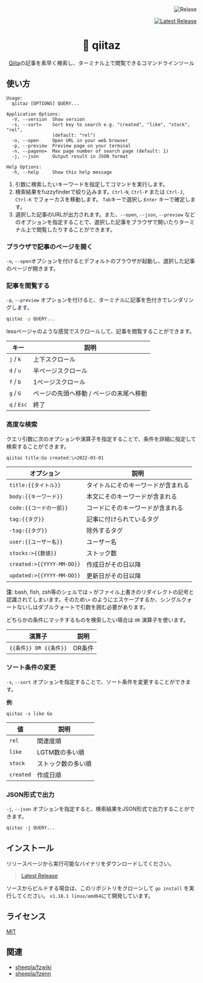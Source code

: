 <div align="right">

![Relase](https://github.com/sheepla/qiitaz/actions/workflows/release.yml/badge.svg)

<a href="https://github.com/sheepla/qiitaz/releases/latest">

![Latest Release](https://img.shields.io/github/v/release/sheepla/qiitaz?style=flat-square)

</a>

</div>

<div align="center">

# 📝 qiitaz

</div>

<div align="center">

[Qiita](https://qiita.com)の記事を素早く検索し、ターミナル上で閲覧できるコマンドラインツール

</div>

## 使い方

```
Usage:
  qiitaz [OPTIONS] QUERY...

Application Options:
  -V, --version  Show version
  -s, --sort=    Sort key to search e.g. "created", "like", "stock", "rel",
                 (default: "rel")
  -o, --open     Open URL in your web browser
  -p, --preview  Preview page on your terminal
  -n, --pageno=  Max page number of search page (default: 1)
  -j, --json     Output result in JSON format

Help Options:
  -h, --help     Show this help message
```

1. 引数に検索したいキーワードを指定してコマンドを実行します。
1. 検索結果をfuzzyfinderで絞り込みます。`Ctrl-N`, `Ctrl-P` または `Ctrl-J`, `Ctrl-K` でフォーカスを移動します。 `Tab`キーで選択し `Enter` キーで確定します。
1. 選択した記事のURLが出力されます。また、`--open`, `--json`, `--preview` などのオプションを指定することで、選択した記事をブラウザで開いたりターミナル上で閲覧したりすることができます。

### ブラウザで記事のページを開く

`-o`, `--open`オプションを付けるとデフォルトのブラウザが起動し、選択した記事のページが開きます。

### 記事を閲覧する

`-p`, `--preview` オプションを付けると、ターミナルに記事を色付きでレンダリングします。

```bash
qiitaz -p QUERY...
```

lessページャのような感覚でスクロールして、記事を閲覧することができます。

|キー       |説明                                   |
|-----------|---------------------------------------|
|`j` / `k`  |上下スクロール                         |
|`d` / `u`  |半ページスクロール                     |
|`f` / `b`  |1ページスクロール                      |
|`g` / `G`  |ページの先頭へ移動 / ページの末尾へ移動|
|`q` / `Esc`|終了                                   |

### 高度な検索

クエリ引数に次のオプションや演算子を指定することで、条件を詳細に指定して検索することができます。

```
qiitaz title:Go created:\>2022-03-01
```

|オプション               |説明                              |
|-------------------------|----------------------------------|
|`title:{{タイトル}}`     |タイトルにそのキーワードが含まれる|
|`body:{{キーワード}}`          |本文にそのキーワードが含まれる    |
|`code:{{コードの一部}}`  |コードにそのキーワードが含まれる  |
|`tag:{{タグ}}`           |記事に付けられているタグ          |
|`-tag:{{タグ}}`          |除外するタグ                      |
|`user:{{ユーザー名}}`    |ユーザー名                        |
|`stocks:>{{数値}}`       |ストック数                        |
|`created:>{{YYYY-MM-DD}}`|作成日がその日以降                |
|`updated:>{{YYYY-MM-DD}}`|更新日がその日以降                |

**注**: bash, fish, zsh等のシェルでは `>` がファイル上書きのリダイレクトの記号と認識されてしまいます。そのため`\>` のようにエスケープするか、シングルクォートないしはダブルクォートで引数を囲む必要があります。

どちらかの条件にマッチするものを検索したい場合は `OR` 演算子を使います。

|演算子                |説明  |
|----------------------|------|
|`{{条件}} OR {{条件}}`|OR条件|

### ソート条件の変更

`-s`, `--sort` オプションを指定することで、ソート条件を変更することができます。

**例**: 

```
qiitaz -s like Go
```

|値       |説明              |
|---------|------------------|
|`rel`    |関連度順          |
|`like`   |LGTM数の多い順    |
|`stock`  |ストック数の多い順|
|`created`|作成日順          |

### JSON形式で出力

`-j`, `--json` オプションを指定すると、検索結果をJSON形式で出力することができます。

```
qiitaz -j QUERY...
```

## インストール

リリースページから実行可能なバイナリをダウンロードしてください。

> [Latest Release](https://github.com/sheepla/qiitaz/releases/latest)

ソースからビルドする場合は、このリポジトリをクローンして `go install` を実行してください。
`v1.18.1 linux/amd64`にて開発しています。

## ライセンス

[MIT](LICENSE)

## 関連

- [sheepla/fzwiki](https://github.com/sheepla/fzwiki)
- [sheepla/fzenn](https://github.com/sheepla/fzenn)


